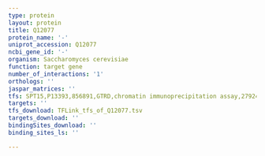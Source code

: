 ```yaml
---
type: protein
layout: protein
title: Q12077
protein_name: '-'
uniprot_accession: Q12077
ncbi_gene_id: '-'
organism: Saccharomyces cerevisiae
function: target gene
number_of_interactions: '1'
orthologs: ''
jaspar_matrices: ''
tfs: SPT15,P13393,856891,GTRD,chromatin immunoprecipitation assay,27924024%5Buid%5D,No
targets: ''
tfs_download: TFLink_tfs_of_Q12077.tsv
targets_download: ''
bindingSites_download: ''
binding_sites_ls: ''

---
```

